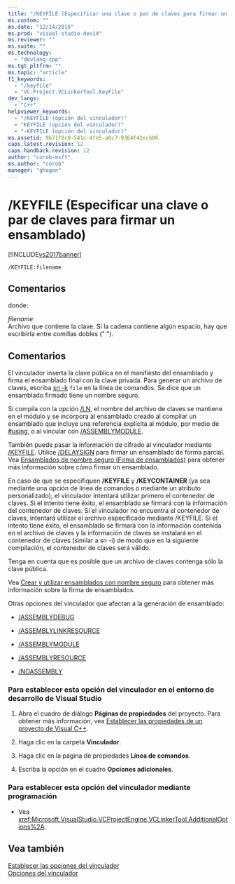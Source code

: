 ```yaml
---
title: "/KEYFILE (Especificar una clave o par de claves para firmar un ensamblado) | Microsoft Docs"
ms.custom: ""
ms.date: "12/14/2016"
ms.prod: "visual-studio-dev14"
ms.reviewer: ""
ms.suite: ""
ms.technology: 
  - "devlang-cpp"
ms.tgt_pltfrm: ""
ms.topic: "article"
f1_keywords: 
  - "/keyfile"
  - "VC.Project.VCLinkerTool.KeyFile"
dev_langs: 
  - "C++"
helpviewer_keywords: 
  - "/KEYFILE (opción del vinculador)"
  - "KEYFILE (opción del vinculador)"
  - "-KEYFILE (opción del vinculador)"
ms.assetid: 9b71f8c0-541c-4fe5-a0c7-9364f42ecb06
caps.latest.revision: 12
caps.handback.revision: 12
author: "corob-msft"
ms.author: "corob"
manager: "ghogen"
---
```

# /KEYFILE (Especificar una clave o par de claves para firmar un ensamblado)
[!INCLUDE[vs2017banner](../../assembler/inline/includes/vs2017banner.md)]

```  
/KEYFILE:filename  
```  
  
## Comentarios  
 donde:  
  
 *filename*  
 Archivo que contiene la clave.  Si la cadena contiene algún espacio, hay que escribirla entre comillas dobles \(" "\).  
  
## Comentarios  
 El vinculador inserta la clave pública en el manifiesto del ensamblado y firma el ensamblado final con la clave privada.  Para generar un archivo de claves, escriba [sn \-k](../Topic/Sn.exe%20\(Strong%20Name%20Tool\).md) `file` en la línea de comandos.  Se dice que un ensamblado firmado tiene un nombre seguro.  
  
 Si compila con la opción [\/LN](../../build/reference/ln-create-msil-module.md), el nombre del archivo de claves se mantiene en el módulo y se incorpora al ensamblado creado al compilar un ensamblado que incluye una referencia explícita al módulo, por medio de [\#using](../../preprocessor/hash-using-directive-cpp.md), o al vincular con [\/ASSEMBLYMODULE](../../build/reference/assemblymodule-add-a-msil-module-to-the-assembly.md).  
  
 También puede pasar la información de cifrado al vinculador mediante [\/KEYFILE](../../build/reference/keycontainer-specify-a-key-container-to-sign-an-assembly.md).  Utilice [\/DELAYSIGN](../../build/reference/delaysign-partially-sign-an-assembly.md) para firmar un ensamblado de forma parcial.  Vea [Ensamblados de nombre seguro \(Firma de ensamblados\)](../../dotnet/strong-name-assemblies-assembly-signing-cpp-cli.md) para obtener más información sobre cómo firmar un ensamblado.  
  
 En caso de que se especifiquen **\/KEYFILE** y **\/KEYCONTAINER** \(ya sea mediante una opción de línea de comandos o mediante un atributo personalizado\), el vinculador intentará utilizar primero el contenedor de claves.  Si el intento tiene éxito, el ensamblado se firmará con la información del contenedor de claves.  Si el vinculador no encuentra el contenedor de claves, intentará utilizar el archivo especificado mediante \/KEYFILE.  Si el intento tiene éxito, el ensamblado se firmará con la información contenida en el archivo de claves y la información de claves se instalará en el contenedor de claves \(similar a sn \-i\) de modo que en la siguiente compilación, el contenedor de claves será válido.  
  
 Tenga en cuenta que es posible que un archivo de claves contenga sólo la clave pública.  
  
 Vea [Crear y utilizar ensamblados con nombre seguro](../Topic/Creating%20and%20Using%20Strong-Named%20Assemblies.md) para obtener más información sobre la firma de ensamblados.  
  
 Otras opciones del vinculador que afectan a la generación de ensamblado:  
  
-   [\/ASSEMBLYDEBUG](../../build/reference/assemblydebug-add-debuggableattribute.md)  
  
-   [\/ASSEMBLYLINKRESOURCE](../../build/reference/assemblylinkresource-link-to-dotnet-framework-resource.md)  
  
-   [\/ASSEMBLYMODULE](../../build/reference/assemblymodule-add-a-msil-module-to-the-assembly.md)  
  
-   [\/ASSEMBLYRESOURCE](../../build/reference/assemblyresource-embed-a-managed-resource.md)  
  
-   [\/NOASSEMBLY](../../build/reference/noassembly-create-a-msil-module.md)  
  
### Para establecer esta opción del vinculador en el entorno de desarrollo de Visual Studio  
  
1.  Abra el cuadro de diálogo **Páginas de propiedades** del proyecto.  Para obtener más información, vea [Establecer las propiedades de un proyecto de Visual C\+\+](../../ide/working-with-project-properties.md).  
  
2.  Haga clic en la carpeta **Vinculador**.  
  
3.  Haga clic en la página de propiedades **Línea de comandos**.  
  
4.  Escriba la opción en el cuadro **Opciones adicionales**.  
  
### Para establecer esta opción del vinculador mediante programación  
  
-   Vea <xref:Microsoft.VisualStudio.VCProjectEngine.VCLinkerTool.AdditionalOptions%2A>.  
  
## Vea también  
 [Establecer las opciones del vinculador](../../build/reference/setting-linker-options.md)   
 [Opciones del vinculador](../../build/reference/linker-options.md)